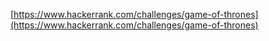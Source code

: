 [https://www.hackerrank.com/challenges/game-of-thrones](https://www.hackerrank.com/challenges/game-of-thrones)
